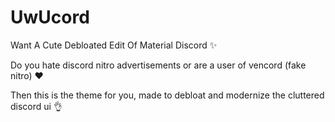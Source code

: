 # UwUcord

Want A Cute Debloated Edit Of Material Discord ✨

Do you hate discord nitro advertisements or are a user of vencord (fake nitro) ❤️

Then this is the theme for you, made to debloat and modernize the cluttered discord ui 👌

